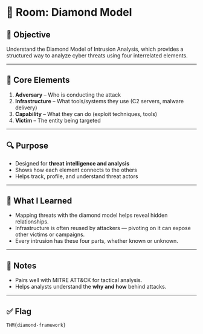 # 💎 Room: Diamond Model

## 🎯 Objective
Understand the Diamond Model of Intrusion Analysis, which provides a structured way to analyze cyber threats using four interrelated elements.

---

## 🔷 Core Elements

1. **Adversary** – Who is conducting the attack
2. **Infrastructure** – What tools/systems they use (C2 servers, malware delivery)
3. **Capability** – What they can do (exploit techniques, tools)
4. **Victim** – The entity being targeted

---

## 🔍 Purpose

- Designed for **threat intelligence and analysis**
- Shows how each element connects to the others
- Helps track, profile, and understand threat actors

---

## 🧠 What I Learned

- Mapping threats with the diamond model helps reveal hidden relationships.
- Infrastructure is often reused by attackers — pivoting on it can expose other victims or campaigns.
- Every intrusion has these four parts, whether known or unknown.

---

## 📝 Notes

- Pairs well with MITRE ATT&CK for tactical analysis.
- Helps analysts understand the **why and how** behind attacks.

---

## ✅ Flag
`THM{diamond-framework}`
